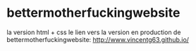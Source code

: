 # bettermotherfuckingwebsite
la version html + css
le lien vers la version en production de bettermotherfuckingwebsite:
http://www.vincentg63.github.io/
